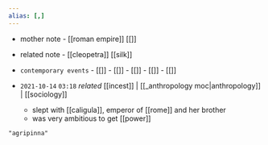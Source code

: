 ```yaml
---
alias: [,]
---
```

- mother note	- [[roman empire]] [[]]
- related note - [[cleopetra]] [[silk]]
- `contemporary events`	- [[]]	- [[]]	- [[]]	- [[]]	- [[]]

- `2021-10-14`  `03:18` _related_ [[incest]] | [[_anthropology moc|anthropology]] | [[sociology]]
	- slept with [[caligula]], emperor of [[rome]] and her brother
	- was very ambitious to get [[power]]

```query
"agripinna"
```